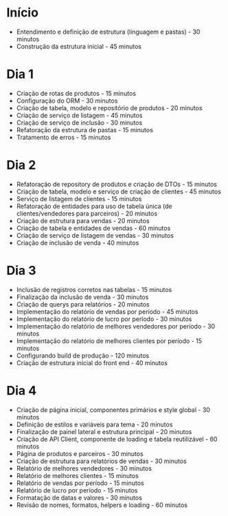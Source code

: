 # Início
- Entendimento e definição de estrutura (linguagem e pastas) - 30 minutos
- Construção da estrutura inicial - 45 minutos

# Dia 1
- Criação de rotas de produtos - 15 minutos
- Configuração do ORM - 30 minutos
- Criação de tabela, modelo e repositório de produtos - 20 minutos
- Criação de serviço de listagem - 45 minutos
- Criação de serviço de inclusão - 30 minutos
- Refatoração da estrutura de pastas - 15 minutos
- Tratamento de erros - 15 minutos

# Dia 2
- Refatoração de repository de produtos e criação de DTOs - 15 minutos
- Criação de tabela, modelo e serviço de criação de clientes - 45 minutos
- Serviço de listagem de clientes - 15 minutos
- Refatoração de entidades para uso de tabela única (de clientes/vendedores para parceiros) - 20 minutos
- Criação de estrutura para vendas - 20 minutos
- Criação de tabela e entidades de vendas - 60 minutos
- Criação de serviço de listagem de vendas - 30 minutos
- Criação de inclusão de venda - 40 minutos

# Dia 3
- Inclusão de registros corretos nas tabelas - 15 minutos
- Finalização da inclusão de venda - 30 minutos
- Criação de querys para relatórios - 20 minutos
- Implementação do relatório de vendas por período - 45 minutos
- Implementação do relatório de lucro por período - 30 minutos
- Implementação do relatório de melhores vendedores por período - 30 minutos
- Implementação do relatório de melhores clientes por período - 15 minutos
- Configurando build de produção - 120 minutos
- Criação de estrutura inicial do front end - 40 minutos

# Dia 4
- Criação de página inicial, componentes primários e style global - 30 minutos
- Definição de estilos e variáveis para tema - 20 minutos
- Finalização de painel lateral e estrutura principal - 20 minutos
- Criação de API Client, componente de loading e tabela reutilizável - 60 minutos
- Página de produtos e parceiros - 30 minutos
- Criação de estrutura para relatórios de vendas - 30 minutos
- Relatório de melhores vendedores - 30 minutos
- Relatório de melhores clientes - 15 minutos
- Relatório de vendas por período - 15 minutos
- Relatório de lucro por período - 15 minutos
- Formatação de datas e valores - 30 minutos
- Revisão de nomes, formatos, helpers e loading - 60 minutos
